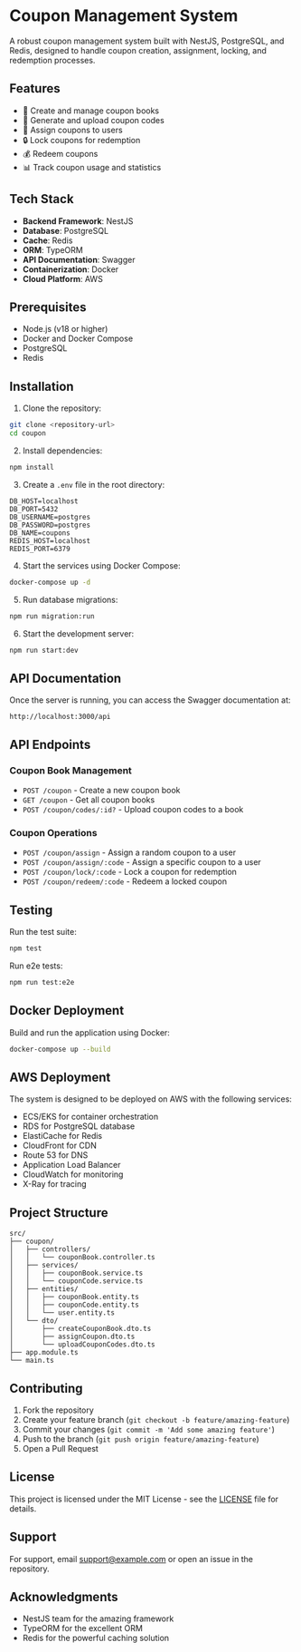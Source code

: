 # Coupon Management System

A robust coupon management system built with NestJS, PostgreSQL, and Redis, designed to handle coupon creation, assignment, locking, and redemption processes.

## Features

- 🎫 Create and manage coupon books
- 🔑 Generate and upload coupon codes
- 👤 Assign coupons to users
- 🔒 Lock coupons for redemption
- 💰 Redeem coupons
- 📊 Track coupon usage and statistics

## Tech Stack

- **Backend Framework**: NestJS
- **Database**: PostgreSQL
- **Cache**: Redis
- **ORM**: TypeORM
- **API Documentation**: Swagger
- **Containerization**: Docker
- **Cloud Platform**: AWS

## Prerequisites

- Node.js (v18 or higher)
- Docker and Docker Compose
- PostgreSQL
- Redis

## Installation

1. Clone the repository:
```bash
git clone <repository-url>
cd coupon
```

2. Install dependencies:
```bash
npm install
```

3. Create a `.env` file in the root directory:
```env
DB_HOST=localhost
DB_PORT=5432
DB_USERNAME=postgres
DB_PASSWORD=postgres
DB_NAME=coupons
REDIS_HOST=localhost
REDIS_PORT=6379
```

4. Start the services using Docker Compose:
```bash
docker-compose up -d
```

5. Run database migrations:
```bash
npm run migration:run
```

6. Start the development server:
```bash
npm run start:dev
```

## API Documentation

Once the server is running, you can access the Swagger documentation at:
```
http://localhost:3000/api
```

## API Endpoints

### Coupon Book Management

- `POST /coupon` - Create a new coupon book
- `GET /coupon` - Get all coupon books
- `POST /coupon/codes/:id?` - Upload coupon codes to a book

### Coupon Operations

- `POST /coupon/assign` - Assign a random coupon to a user
- `POST /coupon/assign/:code` - Assign a specific coupon to a user
- `POST /coupon/lock/:code` - Lock a coupon for redemption
- `POST /coupon/redeem/:code` - Redeem a locked coupon

## Testing

Run the test suite:
```bash
npm test
```

Run e2e tests:
```bash
npm run test:e2e
```

## Docker Deployment

Build and run the application using Docker:
```bash
docker-compose up --build
```

## AWS Deployment

The system is designed to be deployed on AWS with the following services:
- ECS/EKS for container orchestration
- RDS for PostgreSQL database
- ElastiCache for Redis
- CloudFront for CDN
- Route 53 for DNS
- Application Load Balancer
- CloudWatch for monitoring
- X-Ray for tracing

## Project Structure

```
src/
├── coupon/
│   ├── controllers/
│   │   └── couponBook.controller.ts
│   ├── services/
│   │   ├── couponBook.service.ts
│   │   └── couponCode.service.ts
│   ├── entities/
│   │   ├── couponBook.entity.ts
│   │   ├── couponCode.entity.ts
│   │   └── user.entity.ts
│   └── dto/
│       ├── createCouponBook.dto.ts
│       ├── assignCoupon.dto.ts
│       └── uploadCouponCodes.dto.ts
├── app.module.ts
└── main.ts
```

## Contributing

1. Fork the repository
2. Create your feature branch (`git checkout -b feature/amazing-feature`)
3. Commit your changes (`git commit -m 'Add some amazing feature'`)
4. Push to the branch (`git push origin feature/amazing-feature`)
5. Open a Pull Request

## License

This project is licensed under the MIT License - see the [LICENSE](LICENSE) file for details.

## Support

For support, email support@example.com or open an issue in the repository.

## Acknowledgments

- NestJS team for the amazing framework
- TypeORM for the excellent ORM
- Redis for the powerful caching solution
